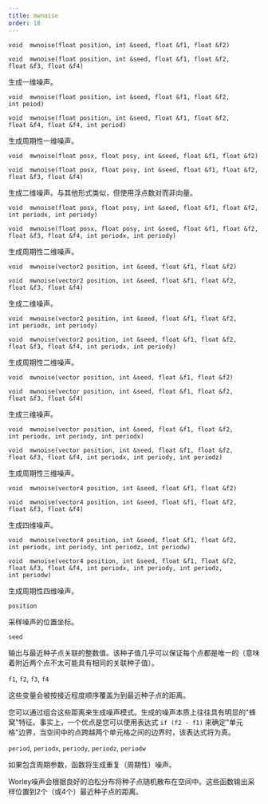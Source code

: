 ```yaml
---
title: mwnoise
order: 18
---
```


`void  mwnoise(float position, int &seed, float &f1, float &f2)`

`void  mwnoise(float position, int &seed, float &f1, float &f2, float &f3, float &f4)`

生成一维噪声。

`void  mwnoise(float position, int &seed, float &f1, float &f2, int peiod)`

`void  mwnoise(float position, int &seed, float &f1, float &f2, float &f4, float &f4, int period)`

生成周期性一维噪声。

`void  mwnoise(float posx, float posy, int &seed, float &f1, float &f2)`

`void  mwnoise(float posx, float posy, int &seed, float &f1, float &f2, float &f3, float &f4)`

生成二维噪声。与其他形式类似，但使用浮点数对而非向量。

`void  mwnoise(float posx, float posy, int &seed, float &f1, float &f2, int periodx, int periody)`

`void  mwnoise(float posx, float posy, int &seed, float &f1, float &f2, float &f3, float &f4, int periodx, int periody)`

生成周期性二维噪声。

`void  mwnoise(vector2 position, int &seed, float &f1, float &f2)`

`void  mwnoise(vector2 position, int &seed, float &f1, float &f2, float &f3, float &f4)`

生成二维噪声。

`void  mwnoise(vector2 position, int &seed, float &f1, float &f2, int periodx, int periody)`

`void  mwnoise(vector2 position, int &seed, float &f1, float &f2, float &f3, float &f4, int periodx, int periody)`

生成周期性二维噪声。

`void  mwnoise(vector position, int &seed, float &f1, float &f2)`

`void  mwnoise(vector position, int &seed, float &f1, float &f2, float &f3, float &f4)`

生成三维噪声。

`void  mwnoise(vector position, int &seed, float &f1, float &f2, int periodx, int periody, int periodx)`

`void  mwnoise(vector position, int &seed, float &f1, float &f2, float &f3, float &f4, int periodx, int periody, int periodz)`

生成周期性三维噪声。

`void  mwnoise(vector4 position, int &seed, float &f1, float &f2)`

`void  mwnoise(vector4 position, int &seed, float &f1, float &f2, float &f3, float &f4)`

生成四维噪声。

`void  mwnoise(vector4 position, int &seed, float &f1, float &f2, int periodx, int periody, int periodz, int periodw)`

`void  mwnoise(vector4 position, int &seed, float &f1, float &f2, float &f3, float &f4, int periodx, int periody, int periodz, int periodw)`

生成周期性四维噪声。

`position`

采样噪声的位置坐标。

`seed`

输出与最近种子点关联的整数值。该种子值几乎可以保证每个点都是唯一的（意味着附近两个点不太可能具有相同的关联种子值）。

`f1`, `f2`, `f3`, `f4`

这些变量会被按接近程度顺序覆盖为到最近种子点的距离。

您可以通过组合这些距离来生成噪声模式。生成的噪声本质上往往具有明显的"蜂窝"特征。事实上，一个优点是您可以使用表达式 `if (f2 - f1)` 来确定"单元格"边界，当空间中的点跨越两个单元格之间的边界时，该表达式将为真。

`period`, `periodx`, `periody`, `periodz`, `periodw`

如果包含周期参数，函数将生成重复（周期性）噪声。

Worley噪声会根据良好的泊松分布将种子点随机散布在空间中。这些函数输出采样位置到2个（或4个）最近种子点的距离。